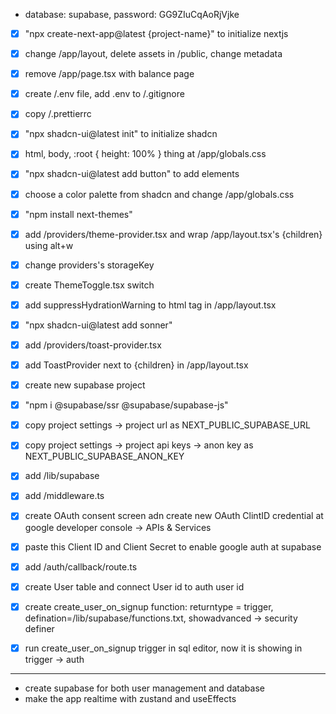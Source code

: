 - database: supabase, password: GG9ZIuCqAoRjVjke

- [x] "npx create-next-app@latest {project-name}" to initialize nextjs
- [x] change /app/layout, delete assets in /public, change metadata
- [x] remove /app/page.tsx with balance page
- [x] create /.env file, add .env to /.gitignore
- [x] copy /.prettierrc

- [x] "npx shadcn-ui@latest init" to initialize shadcn
- [x] html, body, :root { height: 100% } thing at /app/globals.css
- [x] "npx shadcn-ui@latest add button" to add elements
- [x] choose a color palette from shadcn and change /app/globals.css

- [x] "npm install next-themes"
- [x] add /providers/theme-provider.tsx and wrap /app/layout.tsx's {children} using alt+w
- [x] change providers's storageKey
- [x] create ThemeToggle.tsx switch
- [x] add suppressHydrationWarning to html tag in /app/layout.tsx

- [x] "npx shadcn-ui@latest add sonner"
- [x] add /providers/toast-provider.tsx
- [x] add ToastProvider next to {children} in /app/layout.tsx

- [x] create new supabase project
- [x] "npm i @supabase/ssr @supabase/supabase-js"
- [x] copy project settings -> project url as NEXT_PUBLIC_SUPABASE_URL
- [x] copy project settings -> project api keys -> anon key as NEXT_PUBLIC_SUPABASE_ANON_KEY
- [x] add /lib/supabase
- [x] add /middleware.ts
- [x] create OAuth consent screen adn create new OAuth ClintID credential at google developer console -> APIs & Services
- [x] paste this Client ID and Client Secret to enable google auth at supabase
- [x] add /auth/callback/route.ts

- [x] create User table and connect User id to auth user id
- [x] create create_user_on_signup function: returntype = trigger, defination=/lib/supabase/functions.txt, showadvanced -> security definer
- [x] run create_user_on_signup trigger in sql editor, now it is showing in trigger -> auth

---

- create supabase for both user management and database
- make the app realtime with zustand and useEffects
